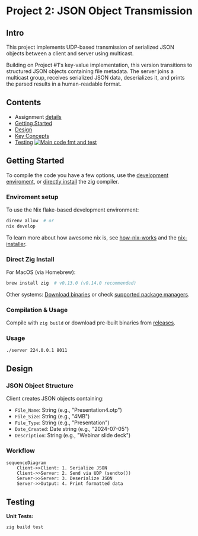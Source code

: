 # Project 2: JSON Object Transmission

## Intro

This project implements UDP-based transmission of serialized JSON objects between a client and server using multicast. 

Building on Project \#1's key-value implementation, this version transitions to structured JSON objects containing file metadata. The server joins a multicast group, receives serialized JSON data, deserializes it, and prints the parsed results in a human-readable format.


## Contents
- Assignment [details](ASSIGNMENT.md)
- [Getting Started](#getting-started)
- [Design](#design)
- [Key Concepts](#key-concepts)
- [Testing](#testing) [![Main code fmt and test](https://github.com/CSE-5462-OSU-Spring2025/lab2-jLevere/actions/workflows/main.yaml/badge.svg)](https://github.com/CSE-5462-OSU-Spring2025/lab2-jLevere/actions/workflows/main.yaml)


## Getting Started


To compile the code you have a few options, use the [development enviroment](#enviroment-setup), or [directly install](#direct-zig-install) the zig compiler.

### Enviroment setup

To use the Nix flake-based development environment:
```bash
direnv allow  # or
nix develop
```

To learn more about how awesome nix is, see [how-nix-works](https://nixos.org/guides/how-nix-works/) and the [nix-installer](https://github.com/DeterminateSystems/nix-installer).

### Direct Zig Install

For MacOS (via Homebrew):
```bash
brew install zig  # v0.13.0 (v0.14.0 recommended)
```
Other systems: [Download binaries](https://ziglang.org/learn/getting-started/) or check [supported package managers](https://github.com/ziglang/zig/wiki/Install-Zig-from-a-Package-Manager).

### Compilation & Usage

Compile with `zig build` or download pre-built binaries from [releases](https://github.com/CSE-5462-OSU-Spring2025/lab2-jLevere/releases/latest/).

### Usage


```
./server 224.0.0.1 8011
```

## Design

### JSON Object Structure
Client creates JSON objects containing:
- `File_Name`: String (e.g., "Presentation4.otp")
- `File_Size`: String (e.g., "4MB")
- `File_Type`: String (e.g., "Presentation")
- `Date_Created`: Date string (e.g., "2024-07-05")
- `Description`: String (e.g., "Webinar slide deck")


### Workflow
```mermaid
sequenceDiagram
    Client->>Client: 1. Serialize JSON
    Client->>Server: 2. Send via UDP (sendto())
    Server->>Server: 3. Deserialize JSON
    Server->>Output: 4. Print formatted data
```

## Testing
**Unit Tests:**
```bash
zig build test
```

